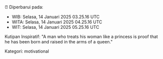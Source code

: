 ⏰ Diperbarui pada:
- WIB: Selasa, 14 Januari 2025 03.25.16 UTC
- WITA: Selasa, 14 Januari 2025 04.25.16 UTC
- WIT: Selasa, 14 Januari 2025 05.25.16 UTC

Kutipan Inspiratif:
"A man who treats his woman like a princess is proof that he has been born and raised in the arms of a queen."


Kategori: motivational

